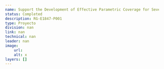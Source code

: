 ```yaml
---
name: Support the Development of Effective Parametric Coverage for Severe Drooughts in Lac.
status: Completed
description: RG-E1847-P001
type: Proyecto
division: nan
link: nan
technical: nan
leader: nan
image: 
    url: 
    alt: x
layers: []
---
```

    